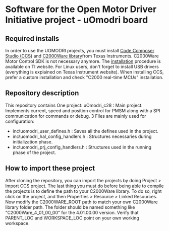 # Software for the Open Motor Driver Initiative project - uOmodri board

## Required installs
In order to use the UOMODRI projects, you must install [Code Composer Studio (CCS)](https://software-dl.ti.com/ccs/esd/documents/ccs_downloads.html) and [C2000Ware library](https://www.ti.com/tool/C2000WARE#downloads)from Texas Instruments. C2000Ware Motor Control SDK is not necessary anymore. 
The [installation](https://software-dl.ti.com/ccs/esd/documents/users_guide/index_installation.html) procedure is available on TI website.
For Linux users, don't forget to install USB drivers (everything is explained on Texas Instrument website).
When installing CCS, prefer a custom installation and check "C2000 real-time MCUs" installation.


## Repository description
This repository contains One project:
uOmodri_c28 : Main project. Implements current, speed and position control for PMSM along with a SPI communication for commands or debug.
3 Files are mainly used for configuration:
- inc\uomodri_user_defines.h : Saves all the defines used in the project.
- inc\uomodri_hal_config_handlers.h : Structures necessaries during initialization phase.
- inc\uomodri_prj_config_handlers.h : Structures used in the running phase of the project.


## How to import these project
After cloning the repository, you can import the projects by doing Project > Import CCS project.
The last thing you must do before being able to compile the projects is to define the path to your C2000Ware library.
To do so, right click on the  project, and then Properties > Resource > Linked Resources.
Now modify the C2000WARE_ROOT path to match your own C2000Ware library folder path.
The folder should be named something like "C2000Ware_4_01_00_00" for the 4.01.00.00 version.
Verify that PARENT_LOC and WORKSPACE_LOC point on your own working workspace.